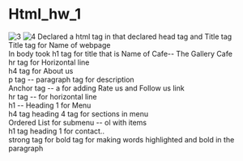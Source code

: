 # Html_hw_1
![3](https://github.com/yadnika10/Html_hw_1/assets/122971264/a1a06cf8-7b41-4843-9e33-dbf9d0375f53)
![4](https://github.com/yadnika10/Html_hw_1/assets/122971264/9a206017-33c7-4dde-b128-d1e12554124f)
Declared a html tag in that declared head tag and Title tag<br>
Title tag for Name of webpage<br>
In body took h1 tag for title that is Name of Cafe-- The Gallery Cafe<br>
hr tag for Horizontal line<br>
h4 tag for About us<br>
p tag -- paragraph tag for description<br>
Anchor tag -- a for adding Rate us and Follow us link<br>
hr tag -- for horizontal line<br>
h1 -- Heading 1 for Menu<br>
h4 tag heading 4 tag for sections in menu<br>
Ordered List for submenu -- ol with items<br>
h1 tag heading 1 for contact..<br>
strong tag for bold tag for making words highlighted and bold in the paragraph<br>
